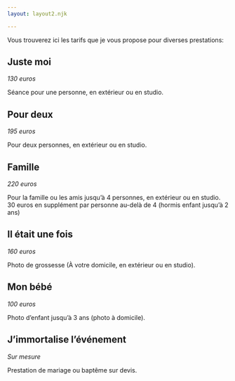 ```yaml
---
layout: layout2.njk

---
```

Vous trouverez ici les tarifs que je vous propose pour diverses prestations:

## Juste moi

_130 euros_

Séance pour une personne, en extérieur ou en studio.

## Pour deux

_195 euros_

Pour deux personnes, en extérieur ou en studio.

## Famille

_220 euros_

Pour la famille ou les amis jusqu’à 4 personnes, en extérieur ou en studio. 30 euros en supplément par personne au-delà de 4 (hormis enfant jusqu’à 2 ans)

## Il était une fois

_160 euros_

Photo de grossesse (À votre domicile, en extérieur ou en studio).

## Mon bébé

_100 euros_

Photo d’enfant jusqu’à 3 ans (photo à domicile).

## J’immortalise l’événement

_Sur mesure_

Prestation de mariage ou baptême sur devis.